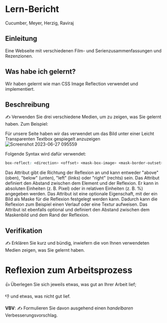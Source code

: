 # Lern-Bericht
Cucumber, Meyer, Herzig, Raviraj

## Einleitung

Eine Webseite mit verschiedenen Film- und Serienzusammenfassungen und Rezenzionen.

## Was habe ich gelernt?

Wir haben gelernt wie man CSS Image Reflection verwendet und implementiert.

## Beschreibung

✍️ Verwenden Sie drei verschiedene Medien, um zu zeigen, was Sie gelernt haben. Zum Beispiel:


Für unsere Seite haben wir das verwendet um das Bild unter einer Leicht Transparenten Textbox gespiegelt anzuzeigen
![Screenshot 2023-06-27 095559](https://github.com/DorianHerzig9/1600/assets/77541325/8d3823f4-9bf1-4eb4-91b0-a475ee0bb025)


Folgende Syntax wird dafür verwendet:
```css
box-reflect: <direction> <offset> <mask-box-image> <mask-border-outset>;
```

Das <direction> Attribut gibt die Richtung der Reflexion an und kann entweder "above" (oben), "below" (unten), "left" (links) oder "right" (rechts) sein.
Das <offset> Attribut definiert den Abstand zwischen dem Element und der Reflexion. Er kann in absoluten Einheiten (z. B. Pixel) oder in relativen Einheiten (z. B. %) angegeben werden.
Das <mask-box-image> Attribut ist eine optionale Eigenschaft, mit der ein Bild als Maske für die Reflexion festgelegt werden kann. Dadurch kann die Reflexion zum Beispiel einen Verlauf oder eine Textur aufweisen.
Das <mask-border-outset> Attribut ist ebenfalls optional und definiert den Abstand zwischen dem Maskenbild und dem Rand der Reflexion.



## Verifikation

✍️ Erklären Sie kurz und bündig, inwiefern die von Ihnen verwendeten Medien zeigen, was Sie gelernt haben.

# Reflexion zum Arbeitsprozess

👍 Überlegen Sie sich jeweils etwas, was gut an Ihrer Arbeit lief; 

👎 und etwas, was nicht gut lief.

**VBV**: ✍️ Formulieren Sie davon ausgehend einen *handelbaren* Verbesserungsvorschlag.

